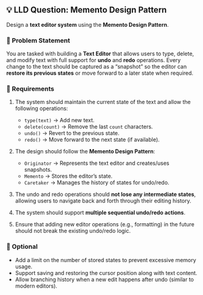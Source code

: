 ## 💡 LLD Question: Memento Design Pattern

Design a **text editor system** using the **Memento Design Pattern**.

### 🧾 Problem Statement

You are tasked with building a **Text Editor** that allows users to type, delete, and modify text with full support for **undo** and **redo** operations.
Every change to the text should be captured as a “snapshot” so the editor can **restore its previous states** or move forward to a later state when required.

### 🧱 Requirements

1. The system should maintain the current state of the text and allow the following operations:

   * `type(text)` → Add new text.
   * `delete(count)` → Remove the last `count` characters.
   * `undo()` → Revert to the previous state.
   * `redo()` → Move forward to the next state (if available).
2. The design should follow the **Memento Design Pattern**:

   * `Originator` → Represents the text editor and creates/uses snapshots.
   * `Memento` → Stores the editor’s state.
   * `Caretaker` → Manages the history of states for undo/redo.
3. The undo and redo operations should **not lose any intermediate states**, allowing users to navigate back and forth through their editing history.
4. The system should support **multiple sequential undo/redo actions**.
5. Ensure that adding new editor operations (e.g., formatting) in the future should not break the existing undo/redo logic.

### 🚀 Optional

* Add a limit on the number of stored states to prevent excessive memory usage.
* Support saving and restoring the cursor position along with text content.
* Allow branching history when a new edit happens after undo (similar to modern editors).
